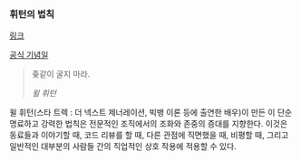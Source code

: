 ### 휘턴의 법칙

[링크](http://www.wheatonslaw.com/)

[공식 기념일](https://dontbeadickday.com/)

> 좆같이 굴지 마라.
>
> _윌 휘턴_

윌 휘턴(스타 트렉 : 더 넥스트 제너레이션, 빅뱅 이론 등에 출연한 배우)이 만든 이 단순명료하고 강력한 법칙은 전문적인 조직에서의 조화와 존중의 증대를 지향한다. 이것은 동료들과 이야기할 때, 코드 리뷰를 할 때, 다른 관점에 직면했을 때, 비평할 때, 그리고 일반적인 대부분의 사람들 간의 직업적인 상호 작용에 적용할 수 있다.

<br>

